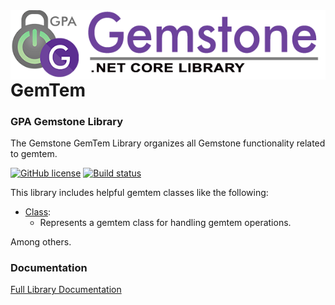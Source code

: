 <img align="right" src="img/gemstone-wide-600.png" alt="gemstone logo">

# GemTem
### GPA Gemstone Library

The Gemstone GemTem Library organizes all Gemstone functionality related to gemtem.

[![GitHub license](https://img.shields.io/github/license/gemstone/gemtem?color=4CC61E)](https://github.com/gemstone/gemtem/blob/master/LICENSE)
[![Build status](https://ci.appveyor.com/api/projects/status/ury75mtaq7tj1sp0?svg=true)](https://ci.appveyor.com/project/ritchiecarroll/gemtem)

This library includes helpful gemtem classes like the following:

* [Class](https://gemstone.github.io/gemtem/help/html/T_gemstone_gemtem_Class.htm):
  * Represents a gemtem class for handling gemtem operations.

Among others.

### Documentation
[Full Library Documentation](https://gemstone.github.io/gemtem/help)